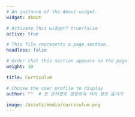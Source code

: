 ```yaml
---
# An instance of the About widget.
widget: about

# Activate this widget? true/false
active: true

# This file represents a page section.
headless: false

# Order that this section appears on the page.
weight: 10

title: Curriculum

# Choose the user profile to display
author: ""  # 빈 문자열로 설정하여 저자 정보 숨기기

image: /assets/media/curriculum.png
---
```

